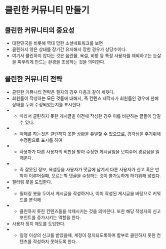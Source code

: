 # 클린한 커뮤니티 만들기

## 클린한 커뮤니티의 중요성
* 대한민국을 비롯해 역대 망한 소셜네트워크를 보면
* 클린하지 않은 상태를 장기간 유지해서 망한 경우가 상당수이다.
* 여기서 클린하지 않다는 것은 음란물, 욕설, 비방 등 특정 사용자를 제외하고는 눈살을 찌푸리게 만드는 환경을 조성하는 것을 의미한다.

## 클린한 커뮤니티 전략
* 클린한 커뮤니티 전략은 필자의 경우 다음과 같이 세웟다.
* 회원들이 작성하는 모든 것들에 대해서, 즉 컨텐츠 제작자가 회원들인 경우에 한해 상태를 두어 수정되었는지를 표시한다.
* * 따라서 클린하지 못한 게시글을 이전에 작성한 경우 이를 비판하는 글들이 담길 수 있다.
* * 박제를 하는것은 클린하지 못한 상황을 유발할 수 있으므로, 경각심을 주기위해 수정됨으로 표시를 하여
* * 사용자가 다른 사용자의 비판을 받아 수정한 게시글임을 보여주어 경감심을 일깨운다.
* * 즉 잘못된 정보, 욕설등을 사용자가 댓글에 남겨서 다른 사용자가 신고 혹은 반박이 이루어질때, 모르는척 댓글을 수정하는 것이 불가능하게 하기위해 넣었다.
* 필터링 봇을 도입한다.
* * 필터링 봇을 두어서 게시글을 작성하거나, 이미 작성된 게시글을 바탕으로 키워드를 분석해
* * 클린하지 못한 컨텐츠들을 삭제시키는 것을 의미한다. 또한 해당 작성자의 신고포인트를 증가시키는 역할을 한다.
* 사용자 정지 제도를 도입한다.
* * 일정 이상의 신고를 받았을때, 계정이 정지되도록하여 합부로 클린하지 못한 컨텐츠를 작성하지 못하도록 한다.